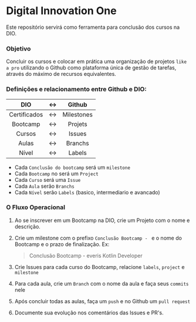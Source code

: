 # Digital Innovation One
Este repositório servirá como ferramenta para conclusão dos cursos na DIO.

### Objetivo

Concluir os cursos e colocar em prática uma organização de projetos `like a pro`
utilizando o Github como plataforma única de gestão de tarefas, através do máximo
de recursos equivalentes.


### Definições e relacionamento entre Github e DIO:

| DIO | <-> | Github |
| :---: | :---: | :---:|
| Certificados | <-> | Milestones
| Bootcamp | <-> | Projets |
| Cursos | <-> | Issues |
| Aulas | <-> | Branchs
| Nível | <-> | Labels

- Cada `Conclusão do bootcamp` será um `milestone`
- Cada `Bootcamp` no será um `Project`  
- Cada `Curso` será uma `Issue`  
- Cada `Aula` serão `Branchs`
- Cada `Nível` serão `Labels` (basico, intermediario e avancado)

### O Fluxo Operacional

1. Ao se inscrever em um Bootcamp na DIO, crie um Projeto com o nome e descrição.
0. Crie um milestone com o prefixo `Conclusão Bootcamp - ` e o nome do Bootcamp 
e o prazo de finalização.
Ex: 
   >Conclusão Bootcamp - everis Kotlin Developer
    
0. Crie Issues para cada curso do Bootcamp, relacione `labels`, `project` e `milestone`
0. Para cada aula, crie um `Branch` com o nome da aula e faça seus `commits` nele
0. Após concluir todas as aulas, faça um `push` e no Github um `pull request`
0. Documente sua evolução nos comentários das Issues e PR's.

